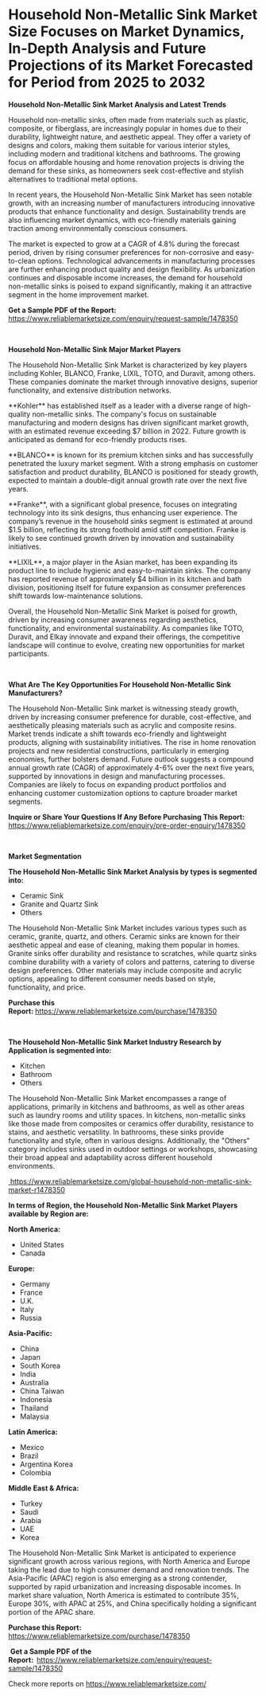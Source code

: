 <p><h1>Household Non-Metallic Sink Market Size Focuses on Market Dynamics, In-Depth Analysis and Future Projections of its Market Forecasted for Period from 2025 to 2032</h1></p><p><strong>Household Non-Metallic Sink Market Analysis and Latest Trends</strong></p>
<p><p>Household non-metallic sinks, often made from materials such as plastic, composite, or fiberglass, are increasingly popular in homes due to their durability, lightweight nature, and aesthetic appeal. They offer a variety of designs and colors, making them suitable for various interior styles, including modern and traditional kitchens and bathrooms. The growing focus on affordable housing and home renovation projects is driving the demand for these sinks, as homeowners seek cost-effective and stylish alternatives to traditional metal options.</p><p>In recent years, the Household Non-Metallic Sink Market has seen notable growth, with an increasing number of manufacturers introducing innovative products that enhance functionality and design. Sustainability trends are also influencing market dynamics, with eco-friendly materials gaining traction among environmentally conscious consumers.</p><p>The market is expected to grow at a CAGR of 4.8% during the forecast period, driven by rising consumer preferences for non-corrosive and easy-to-clean options. Technological advancements in manufacturing processes are further enhancing product quality and design flexibility. As urbanization continues and disposable income increases, the demand for household non-metallic sinks is poised to expand significantly, making it an attractive segment in the home improvement market.</p></p>
<p><strong>Get a Sample PDF of the Report:&nbsp;</strong> <a href="https://www.reliablemarketsize.com/enquiry/request-sample/1478350?utm_campaign=3075&utm_medium=2&utm_source=Github&utm_content=ia&utm_term=23032025&utm_id=household-non-metallic-sink">https://www.reliablemarketsize.com/enquiry/request-sample/1478350</a></p>
<p>&nbsp;</p>
<p><strong>Household Non-Metallic Sink Major Market Players</strong></p>
<p><p>The Household Non-Metallic Sink Market is characterized by key players including Kohler, BLANCO, Franke, LIXIL, TOTO, and Duravit, among others. These companies dominate the market through innovative designs, superior functionality, and extensive distribution networks.</p><p>**Kohler** has established itself as a leader with a diverse range of high-quality non-metallic sinks. The company's focus on sustainable manufacturing and modern designs has driven significant market growth, with an estimated revenue exceeding $7 billion in 2022. Future growth is anticipated as demand for eco-friendly products rises.</p><p>**BLANCO** is known for its premium kitchen sinks and has successfully penetrated the luxury market segment. With a strong emphasis on customer satisfaction and product durability, BLANCO is positioned for steady growth, expected to maintain a double-digit annual growth rate over the next five years.</p><p>**Franke**, with a significant global presence, focuses on integrating technology into its sink designs, thus enhancing user experience. The company’s revenue in the household sinks segment is estimated at around $1.5 billion, reflecting its strong foothold amid stiff competition. Franke is likely to see continued growth driven by innovation and sustainability initiatives.</p><p>**LIXIL**, a major player in the Asian market, has been expanding its product line to include hygienic and easy-to-maintain sinks. The company has reported revenue of approximately $4 billion in its kitchen and bath division, positioning itself for future expansion as consumer preferences shift towards low-maintenance solutions.</p><p>Overall, the Household Non-Metallic Sink Market is poised for growth, driven by increasing consumer awareness regarding aesthetics, functionality, and environmental sustainability. As companies like TOTO, Duravit, and Elkay innovate and expand their offerings, the competitive landscape will continue to evolve, creating new opportunities for market participants.</p></p>
<p>&nbsp;</p>
<p><strong>What Are The Key Opportunities For Household Non-Metallic Sink Manufacturers?</strong></p>
<p><p>The Household Non-Metallic Sink market is witnessing steady growth, driven by increasing consumer preference for durable, cost-effective, and aesthetically pleasing materials such as acrylic and composite resins. Market trends indicate a shift towards eco-friendly and lightweight products, aligning with sustainability initiatives. The rise in home renovation projects and new residential constructions, particularly in emerging economies, further bolsters demand. Future outlook suggests a compound annual growth rate (CAGR) of approximately 4-6% over the next five years, supported by innovations in design and manufacturing processes. Companies are likely to focus on expanding product portfolios and enhancing customer customization options to capture broader market segments.</p></p>
<p><strong>Inquire or Share Your Questions If Any Before Purchasing This Report:</strong> <a href="https://www.reliablemarketsize.com/enquiry/pre-order-enquiry/1478350?utm_campaign=3075&utm_medium=2&utm_source=Github&utm_content=ia&utm_term=23032025&utm_id=household-non-metallic-sink">https://www.reliablemarketsize.com/enquiry/pre-order-enquiry/1478350</a></p>
<p>&nbsp;</p>
<p><strong>Market Segmentation</strong></p>
<p><strong>The Household Non-Metallic Sink Market Analysis by types is segmented into:</strong></p>
<p><ul><li>Ceramic Sink</li><li>Granite and Quartz Sink</li><li>Others</li></ul></p>
<p><p>The Household Non-Metallic Sink Market includes various types such as ceramic, granite, quartz, and others. Ceramic sinks are known for their aesthetic appeal and ease of cleaning, making them popular in homes. Granite sinks offer durability and resistance to scratches, while quartz sinks combine durability with a variety of colors and patterns, catering to diverse design preferences. Other materials may include composite and acrylic options, appealing to different consumer needs based on style, functionality, and price.</p></p>
<p><strong>Purchase this Report:&nbsp;</strong><a href="https://www.reliablemarketsize.com/purchase/1478350?utm_campaign=3075&utm_medium=2&utm_source=Github&utm_content=ia&utm_term=23032025&utm_id=household-non-metallic-sink">https://www.reliablemarketsize.com/purchase/1478350</a></p>
<p>&nbsp;</p>
<p><strong>The Household Non-Metallic Sink Market Industry Research by Application is segmented into:</strong></p>
<p><ul><li>Kitchen</li><li>Bathroom</li><li>Others</li></ul></p>
<p><p>The Household Non-Metallic Sink Market encompasses a range of applications, primarily in kitchens and bathrooms, as well as other areas such as laundry rooms and utility spaces. In kitchens, non-metallic sinks like those made from composites or ceramics offer durability, resistance to stains, and aesthetic versatility. In bathrooms, these sinks provide functionality and style, often in various designs. Additionally, the "Others" category includes sinks used in outdoor settings or workshops, showcasing their broad appeal and adaptability across different household environments.</p></p>
<p><a href="https://www.reliablemarketsize.com/global-household-non-metallic-sink-market-r1478350?utm_campaign=3075&utm_medium=2&utm_source=Github&utm_content=ia&utm_term=23032025&utm_id=household-non-metallic-sink">&nbsp;https://www.reliablemarketsize.com/global-household-non-metallic-sink-market-r1478350</a></p>
<p><strong>In terms of Region, the Household Non-Metallic Sink Market Players available by Region are:</strong></p>
<p>
    <p> <strong> North America: </strong>
        <ul>
            <li>United States</li>
            <li>Canada</li>
        </ul>
        </p> 
    <p> <strong> Europe: </strong>
        <ul>
            <li>Germany</li>
            <li>France</li>
            <li>U.K.</li>
            <li>Italy</li>
            <li>Russia</li>
        </ul>
        </p> 
    <p> <strong> Asia-Pacific: </strong>
        <ul>
            <li>China</li>
            <li>Japan</li>
            <li>South Korea</li>
            <li>India</li>
            <li>Australia</li>
            <li>China Taiwan</li>
            <li>Indonesia</li>
            <li>Thailand</li>
            <li>Malaysia</li>
        </ul>
        </p> 
    <p> <strong> Latin America: </strong>
        <ul>
            <li>Mexico</li>
            <li>Brazil</li>
            <li>Argentina Korea</li>
            <li>Colombia</li>
        </ul>
        </p> 
    <p> <strong> Middle East & Africa: </strong>
        <ul>
            <li>Turkey</li>
            <li>Saudi</li>
            <li>Arabia</li>
            <li>UAE</li>
            <li>Korea</li>
        </ul>
    </p>
    </p>
<p><p>The Household Non-Metallic Sink Market is anticipated to experience significant growth across various regions, with North America and Europe taking the lead due to high consumer demand and renovation trends. The Asia-Pacific (APAC) region is also emerging as a strong contender, supported by rapid urbanization and increasing disposable incomes. In market share valuation, North America is estimated to contribute 35%, Europe 30%, with APAC at 25%, and China specifically holding a significant portion of the APAC share.</p></p>
<p><strong>Purchase this Report: </strong><a href="https://www.reliablemarketsize.com/purchase/1478350?utm_campaign=3075&utm_medium=2&utm_source=Github&utm_content=ia&utm_term=23032025&utm_id=household-non-metallic-sink">https://www.reliablemarketsize.com/purchase/1478350</a></p>
<p>&nbsp;<strong>Get a Sample PDF of the Report:&nbsp;&nbsp;</strong><a href="https://www.reliablemarketsize.com/enquiry/request-sample/1478350?utm_campaign=3075&utm_medium=2&utm_source=Github&utm_content=ia&utm_term=23032025&utm_id=household-non-metallic-sink">https://www.reliablemarketsize.com/enquiry/request-sample/1478350</a></p>
<p><strong></strong></p>
<p>Check more reports on <a href="https://www.reliablemarketsize.com/?utm_campaign=3075&utm_medium=2&utm_source=Github&utm_content=ia&utm_term=23032025&utm_id=household-non-metallic-sink">https://www.reliablemarketsize.com/</a></p>